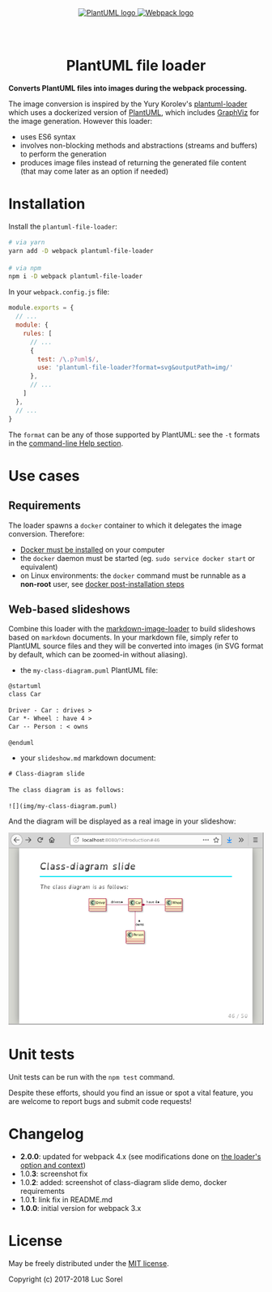 <div align="center">
  <a href="http://plantuml.com/" target="_blank">
    <img width="116px" height="112px" alt="PlantUML logo" src="http://s.plantuml.com/logoc.png" style="margin-bottom: 40px" vspace="40px" />
  </a>
  <a href="https://github.com/webpack/webpack" target="_blank">
    <img width="130px" height="130px" alt="Webpack logo"
      src="https://webpack.js.org/assets/icon-square-big.svg" />
  </a>
  <h1>PlantUML file loader</h1>
</div>

**Converts PlantUML files into images during the webpack processing.**

The image conversion is inspired by the
Yury Korolev's [plantuml-loader](https://github.com/yury/plantuml-loader) which uses a dockerized version of [PlantUML](http://plantuml.com/), which includes [GraphViz](http://graphviz.org/) for the image generation. However this loader:

* uses ES6 syntax
* involves non-blocking methods and abstractions (streams and buffers) to perform the generation
* produces image files instead of returning the generated file content (that may come later as an option if needed)

# Installation

Install the `plantuml-file-loader`:

```sh
# via yarn
yarn add -D webpack plantuml-file-loader

# via npm
npm i -D webpack plantuml-file-loader
```

In your `webpack.config.js` file:

```js
module.exports = {
  // ...
  module: {
    rules: [
      // ...
      {
        test: /\.p?uml$/,
        use: 'plantuml-file-loader?format=svg&outputPath=img/'
      },
      // ...
    ]
  },
  // ...
}
```

The `format` can be any of those supported by PlantUML: see the `-t` formats in the [command-line Help section](http://plantuml.com/command-line).

# Use cases

## Requirements

The loader spawns a `docker` container to which it delegates the image conversion. Therefore:
* [Docker must be installed](https://docs.docker.com/engine/installation/) on your computer
* the `docker` daemon must be started (eg. `sudo service docker start` or equivalent)
* on Linux environments: the `docker` command must be runnable as a **non-root** user, see [docker post-installation steps](https://docs.docker.com/engine/installation/linux/linux-postinstall/)

## Web-based slideshows

Combine this loader with the [markdown-image-loader](https://github.com/lucsorel/markdown-image-loader/blob/master/README.md#web-based-slideshows) to build slideshows based on `markdown` documents. In your markdown file, simply refer to PlantUML source files and they will be converted into images (in SVG format by default, which can be zoomed-in without aliasing).

* the `my-class-diagram.puml` PlantUML file:

```
@startuml
class Car

Driver - Car : drives >
Car *- Wheel : have 4 >
Car -- Person : < owns

@enduml
```

* your `slideshow.md` markdown document:

```
# Class-diagram slide

The class diagram is as follows:

![](img/my-class-diagram.puml)
```

And the diagram will be displayed as a real image in your slideshow:

![](img/my-class-diagram-slide.png)

# Unit tests

Unit tests can be run with the `npm test` command.

Despite these efforts, should you find an issue or spot a vital feature, you are welcome to report bugs and submit code requests!

# Changelog
* **2.0.0**: updated for webpack 4.x (see modifications done on [the loader's option and context](https://medium.com/webpack/webpack-4-migration-guide-for-plugins-loaders-20a79b927202))
* 1.0.**3**: screenshot fix
* 1.0.**2**: added: screenshot of class-diagram slide demo, docker requirements
* 1.0.**1**: link fix in README.md
* **1.0.0**: initial version for webpack 3.x

# License

May be freely distributed under the [MIT license](https://github.com/lucsorel/markdown-image-loader/blob/master/LICENSE).

Copyright (c) 2017-2018 Luc Sorel
